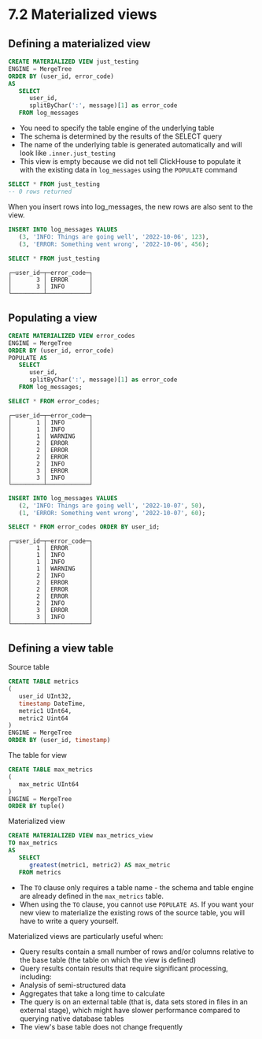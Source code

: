 # 7.2 Materialized views

## Defining a materialized view
```sql
CREATE MATERIALIZED VIEW just_testing
ENGINE = MergeTree
ORDER BY (user_id, error_code)
AS 
   SELECT 
      user_id, 
      splitByChar(':', message)[1] as error_code
   FROM log_messages
```

- You need to specify the table engine of the underlying table
- The schema is determined by the results of the SELECT query
- The name of the underlying table is generated automatically and will look like `.inner.just_testing`
- This view is empty because we did not tell ClickHouse to populate it with 
  the existing data in `log_messages` using the `POPULATE` command

```sql
SELECT * FROM just_testing
-- 0 rows returned
```

When you insert rows into log_messages, the new rows are also sent to the view.
```sql
INSERT INTO log_messages VALUES
   (3, 'INFO: Things are going well', '2022-10-06', 123),
   (3, 'ERROR: Something went wrong', '2022-10-06', 456);
   
SELECT * FROM just_testing
```
```
┌─user_id─┬─error_code─┐
│       3 │ ERROR      │
│       3 │ INFO       │
└─────────┴────────────┘   
```

## Populating a view
```sql
CREATE MATERIALIZED VIEW error_codes
ENGINE = MergeTree
ORDER BY (user_id, error_code)
POPULATE AS 
   SELECT 
      user_id, 
      splitByChar(':', message)[1] as error_code
   FROM log_messages;

SELECT * FROM error_codes;
```
```
┌─user_id─┬─error_code─┐
│       1 │ INFO       │
│       1 │ INFO       │
│       1 │ WARNING    │
│       2 │ ERROR      │
│       2 │ ERROR      │
│       2 │ ERROR      │
│       2 │ INFO       │
│       3 │ ERROR      │
│       3 │ INFO       │
└─────────┴────────────┘
```
```sql
INSERT INTO log_messages VALUES
   (2, 'INFO: Things are going well', '2022-10-07', 50),
   (1, 'ERROR: Something went wrong', '2022-10-07', 60);

SELECT * FROM error_codes ORDER BY user_id;
```
```
┌─user_id─┬─error_code─┐
│       1 │ ERROR      │
│       1 │ INFO       │
│       1 │ INFO       │
│       1 │ WARNING    │
│       2 │ INFO       │
│       2 │ ERROR      │
│       2 │ ERROR      │
│       2 │ ERROR      │
│       2 │ INFO       │
│       3 │ ERROR      │
│       3 │ INFO       │
└─────────┴────────────┘
```

## Defining a view table
Source table
```sql
CREATE TABLE metrics 
(
   user_id UInt32,
   timestamp DateTime,
   metric1 UInt64,
   metric2 Uint64
)
ENGINE = MergeTree
ORDER BY (user_id, timestamp)
```

The table for view
```sql
CREATE TABLE max_metrics
(
   max_metric UInt64
)
ENGINE = MergeTree
ORDER BY tuple()
```

Materialized view
```sql
CREATE MATERIALIZED VIEW max_metrics_view
TO max_metrics
AS
   SELECT
      greatest(metric1, metric2) AS max_metric
   FROM metrics
```
- The `TO` clause only requires a table name - the schema and table engine are already defined in the `max_metrics` table.
- When using the `TO` clause, you cannot use `POPULATE AS`. If you want your new view to materialize the existing rows
  of the source table, you will have to write a query yourself.

Materialized views are particularly useful when:
- Query results contain a small number of rows and/or columns relative to the base table (the table on which the view 
  is defined)
- Query results contain results that require significant processing, including:
- Analysis of semi-structured data
- Aggregates that take a long time to calculate
- The query is on an external table (that is, data sets stored in files in an external stage), which might have slower 
  performance compared to querying native database tables
- The view's base table does not change frequently